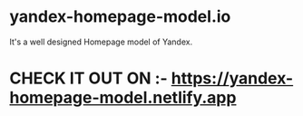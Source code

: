 # yandex-homepage-model.io
It's a well designed Homepage model of Yandex.
# CHECK IT OUT ON :- https://yandex-homepage-model.netlify.app
